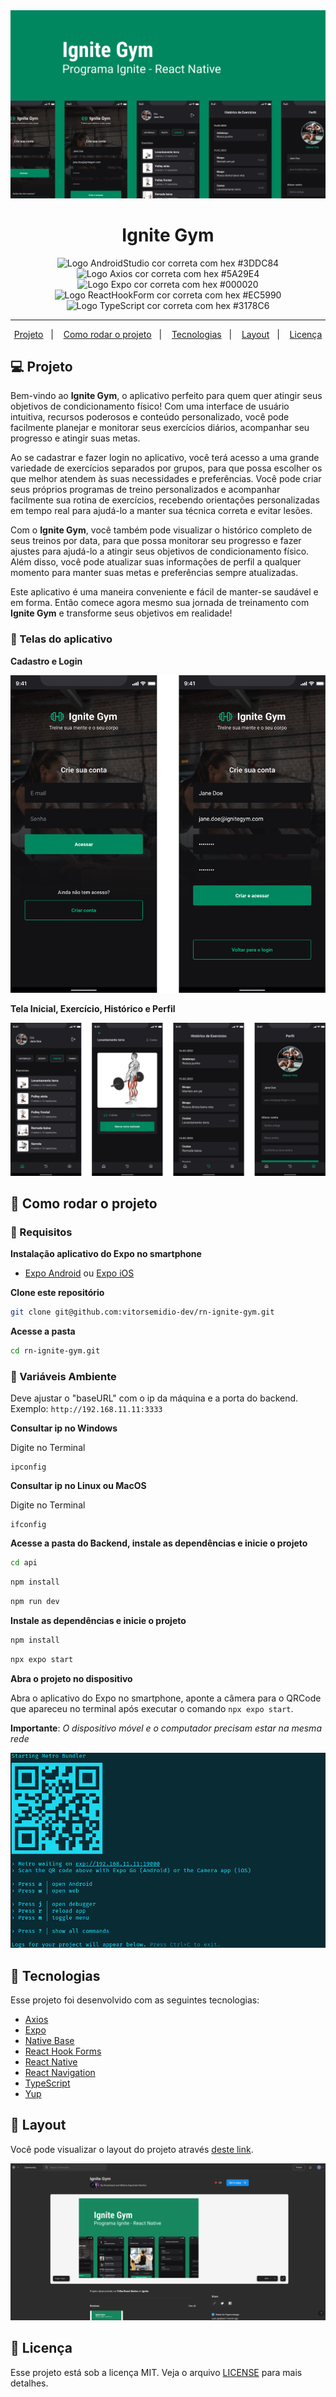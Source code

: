 <img src=".github/ignite-gym-capa.png" />

<h1 align="center">
   Ignite Gym
</h1>

<p align="center">
<img src="https://img.shields.io/static/v1?logo=AndroidStudio&logoColor=3DDC84&label=AndroidStudio&message=Android Studio&color=3DDC84" alt="Logo AndroidStudio cor correta com hex #3DDC84" />

<img src="https://img.shields.io/static/v1?logo=Axios&logoColor=5A29E4&label=Axios&message=Axios&color=5A29E4" alt="Logo Axios cor correta com hex #5A29E4" />

<img src="https://img.shields.io/static/v1?logo=Expo&logoColor=000020&label=Expo&message=Expo&color=000020" alt="Logo Expo cor correta com hex #000020" />

<img src="https://img.shields.io/static/v1?logo=ReactHookForm&logoColor=EC5990&label=ReactHookForm&message=React Hook Form&color=EC5990" alt="Logo ReactHookForm cor correta com hex #EC5990" />

<img src="https://img.shields.io/static/v1?logo=TypeScript&logoColor=3178C6&label=TypeScript&message=TypeScript&color=3178C6" alt="Logo TypeScript cor correta com hex #3178C6" />
</p>

---

<p align="center">
  <a href="#-projeto">Projeto</a>&nbsp;&nbsp;&nbsp;|&nbsp;&nbsp;&nbsp;
  <a href="#-como-rodar-o-projeto">Como rodar o projeto</a>&nbsp;&nbsp;&nbsp;|&nbsp;&nbsp;&nbsp;
  <a href="#-tecnologias">Tecnologias</a>&nbsp;&nbsp;&nbsp;|&nbsp;&nbsp;&nbsp;
  <a href="#-layout">Layout</a>&nbsp;&nbsp;&nbsp;|&nbsp;&nbsp;&nbsp;
  <a href="#-licença">Licença</a>
</p>

## 💻 Projeto

Bem-vindo ao **Ignite Gym**, o aplicativo perfeito para quem quer atingir seus objetivos de condicionamento físico! Com uma interface de usuário intuitiva, recursos poderosos e conteúdo personalizado, você pode facilmente planejar e monitorar seus exercícios diários, acompanhar seu progresso e atingir suas metas.

Ao se cadastrar e fazer login no aplicativo, você terá acesso a uma grande variedade de exercícios separados por grupos, para que possa escolher os que melhor atendem às suas necessidades e preferências. Você pode criar seus próprios programas de treino personalizados e acompanhar facilmente sua rotina de exercícios, recebendo orientações personalizadas em tempo real para ajudá-lo a manter sua técnica correta e evitar lesões.

Com o **Ignite Gym**, você também pode visualizar o histórico completo de seus treinos por data, para que possa monitorar seu progresso e fazer ajustes para ajudá-lo a atingir seus objetivos de condicionamento físico. Além disso, você pode atualizar suas informações de perfil a qualquer momento para manter suas metas e preferências sempre atualizadas.

Este aplicativo é uma maneira conveniente e fácil de manter-se saudável e em forma. Então comece agora mesmo sua jornada de treinamento com **Ignite Gym** e transforme seus objetivos em realidade!

### 📱 Telas do aplicativo

**Cadastro e Login**

<img src=".github/screen_auth.png" />

**Tela Inicial, Exercício, Histórico e Perfil**

<img src=".github/screen_app.png" />

## 🧭 Como rodar o projeto

### 🚨 Requisitos

**Instalação aplicativo do Expo no smartphone**

- [Expo Android](https://play.google.com/store/apps/details?id=host.exp.exponent&hl=pt_BR&gl=US) ou [Expo iOS](https://apps.apple.com/us/app/expo-go/id982107779)

**Clone este repositório**

```bash
git clone git@github.com:vitorsemidio-dev/rn-ignite-gym.git
```

**Acesse a pasta**

```bash
cd rn-ignite-gym.git
```

### 🔑 Variáveis Ambiente

Deve ajustar o "baseURL" com o ip da máquina e a porta do backend. Exemplo: `http://192.168.11.11:3333`

**Consultar ip no Windows**

Digite no Terminal

```base
ipconfig
```

**Consultar ip no Linux ou MacOS**

Digite no Terminal

```base
ifconfig
```

**Acesse a pasta do Backend, instale as dependências e inicie o projeto**

```bash
cd api
```

```bash
npm install
```

```bash
npm run dev
```

**Instale as dependências e inicie o projeto**

```bash
npm install
```

```bash
npx expo start
```

**Abra o projeto no dispositivo**

Abra o aplicativo do Expo no smartphone, aponte a câmera para o QRCode que apareceu no terminal após executar o comando `npx expo start`.

**Importante**: _O dispositivo móvel e o computador precisam estar na mesma rede_

<img src=".github/npx-expo-start.png"/>

## 🚀 Tecnologias

Esse projeto foi desenvolvido com as seguintes tecnologias:

- [Axios](https://axios-http.com/ptbr/docs/intro)
- [Expo](https://expo.dev/)
- [Native Base](https://nativebase.io/)
- [React Hook Forms](https://react-hook-form.com/)
- [React Native](https://reactnative.dev/)
- [React Navigation](https://reactnavigation.org/)
- [TypeScript](https://www.typescriptlang.org/pt/)
- [Yup](https://www.npmjs.com/package/yup)

## 🔖 Layout

Você pode visualizar o layout do projeto através [deste link](https://www.figma.com/community/file/1163926136397847279).

<a href="https://www.figma.com/community/file/1163926136397847279">
  <img src=".github/ignite-gym-figma.png" />
</a>

## 📝 Licença

Esse projeto está sob a licença MIT. Veja o arquivo [LICENSE](LICENSE) para mais detalhes.

